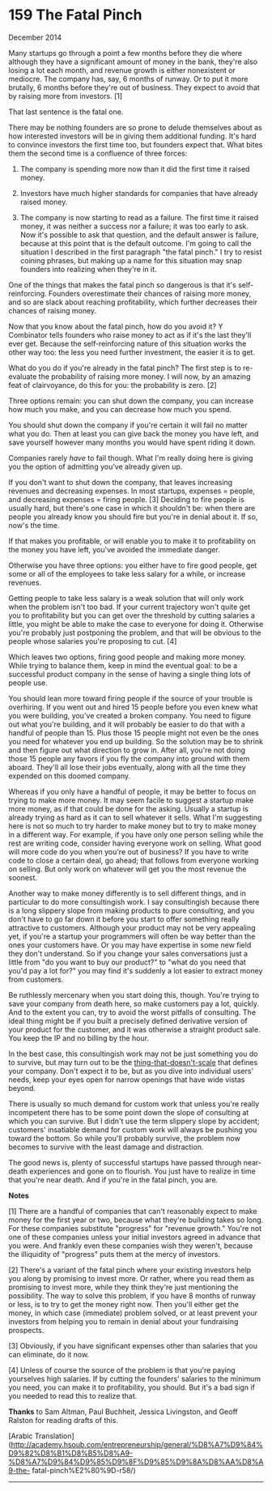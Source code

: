 # 159 The Fatal Pinch


  
 
  
 December 2014   
  
 Many startups go through a point a few months before they die where although they have a significant amount of money in the bank, they're also losing a lot each month, and revenue growth is either nonexistent or mediocre. The company has, say, 6 months of runway. Or to put it more brutally, 6 months before they're out of business. They expect to avoid that by raising more from investors. [1]   
  
 That last sentence is the fatal one.   
  
 There may be nothing founders are so prone to delude themselves about as how interested investors will be in giving them additional funding. It's hard to convince investors the first time too, but founders expect that. What bites them the second time is a confluence of three forces: 

   1. The company is spending more now than it did the first time it raised money.   
  
 

   2. Investors have much higher standards for companies that have already raised money.   
  
 

 
  3. The company is now starting to read as a failure. The first time it raised money, it was neither a success nor a failure; it was too early to ask. Now it's possible to ask that question, and the default answer is failure, because at this point that is the default outcome. 
 I'm going to call the situation I described in the first paragraph "the fatal pinch." I try to resist coining phrases, but making up a name for this situation may snap founders into realizing when they're in it.   
  
 One of the things that makes the fatal pinch so dangerous is that it's self- reinforcing. Founders overestimate their chances of raising more money, and so are slack about reaching profitability, which further decreases their chances of raising money.   
  
 Now that you know about the fatal pinch, how do you avoid it? Y Combinator tells founders who raise money to act as if it's the last they'll ever get. Because the self-reinforcing nature of this situation works the other way too: the less you need further investment, the easier it is to get.   
  
 What do you do if you're already in the fatal pinch? The first step is to re- evaluate the probability of raising more money. I will now, by an amazing feat of clairvoyance, do this for you: the probability is zero. [2]   
  
 Three options remain: you can shut down the company, you can increase how much you make, and you can decrease how much you spend.   
  
 You should shut down the company if you're certain it will fail no matter what you do. Then at least you can give back the money you have left, and save yourself however many months you would have spent riding it down.   
  
 Companies rarely _have_ to fail though. What I'm really doing here is giving you the option of admitting you've already given up.   
  
 If you don't want to shut down the company, that leaves increasing revenues and decreasing expenses. In most startups, expenses = people, and decreasing expenses = firing people. [3] Deciding to fire people is usually hard, but there's one case in which it shouldn't be: when there are people you already know you should fire but you're in denial about it. If so, now's the time.   
  
 If that makes you profitable, or will enable you to make it to profitability on the money you have left, you've avoided the immediate danger.   
  
 Otherwise you have three options: you either have to fire good people, get some or all of the employees to take less salary for a while, or increase revenues.   
  
 Getting people to take less salary is a weak solution that will only work when the problem isn't too bad. If your current trajectory won't quite get you to profitability but you can get over the threshold by cutting salaries a little, you might be able to make the case to everyone for doing it. Otherwise you're probably just postponing the problem, and that will be obvious to the people whose salaries you're proposing to cut. [4]   
  
 Which leaves two options, firing good people and making more money. While trying to balance them, keep in mind the eventual goal: to be a successful product company in the sense of having a single thing lots of people use.   
  
 You should lean more toward firing people if the source of your trouble is overhiring. If you went out and hired 15 people before you even knew what you were building, you've created a broken company. You need to figure out what you're building, and it will probably be easier to do that with a handful of people than 15. Plus those 15 people might not even be the ones you need for whatever you end up building. So the solution may be to shrink and then figure out what direction to grow in. After all, you're not doing those 15 people any favors if you fly the company into ground with them aboard. They'll all lose their jobs eventually, along with all the time they expended on this doomed company.   
  
 Whereas if you only have a handful of people, it may be better to focus on trying to make more money. It may seem facile to suggest a startup make more money, as if that could be done for the asking. Usually a startup is already trying as hard as it can to sell whatever it sells. What I'm suggesting here is not so much to try harder to make money but to try to make money in a different way. For example, if you have only one person selling while the rest are writing code, consider having everyone work on selling. What good will more code do you when you're out of business? If you have to write code to close a certain deal, go ahead; that follows from everyone working on selling. But only work on whatever will get you the most revenue the soonest.   
  
 Another way to make money differently is to sell different things, and in particular to do more consultingish work. I say consultingish because there is a long slippery slope from making products to pure consulting, and you don't have to go far down it before you start to offer something really attractive to customers. Although your product may not be very appealing yet, if you're a startup your programmers will often be way better than the ones your customers have. Or you may have expertise in some new field they don't understand. So if you change your sales conversations just a little from "do you want to buy our product?" to "what do you need that you'd pay a lot for?" you may find it's suddenly a lot easier to extract money from customers.   
  
 Be ruthlessly mercenary when you start doing this, though. You're trying to save your company from death here, so make customers pay a lot, quickly. And to the extent you can, try to avoid the worst pitfalls of consulting. The ideal thing might be if you built a precisely defined derivative version of your product for the customer, and it was otherwise a straight product sale. You keep the IP and no billing by the hour.   
  
 In the best case, this consultingish work may not be just something you do to survive, but may turn out to be the [thing-that-doesn't-scale](ds.html) that defines your company. Don't expect it to be, but as you dive into individual users' needs, keep your eyes open for narrow openings that have wide vistas beyond.   
  
 There is usually so much demand for custom work that unless you're really incompetent there has to be some point down the slope of consulting at which you can survive. But I didn't use the term slippery slope by accident; customers' insatiable demand for custom work will always be pushing you toward the bottom. So while you'll probably survive, the problem now becomes to survive with the least damage and distraction.   
  
 The good news is, plenty of successful startups have passed through near-death experiences and gone on to flourish. You just have to realize in time that you're near death. And if you're in the fatal pinch, you are.   
  
 
  
 
  
 
  
 
  
 **Notes**   
  
 [1] There are a handful of companies that can't reasonably expect to make money for the first year or two, because what they're building takes so long. For these companies substitute "progress" for "revenue growth." You're not one of these companies unless your initial investors agreed in advance that you were. And frankly even these companies wish they weren't, because the illiquidity of "progress" puts them at the mercy of investors.   
  
 [2] There's a variant of the fatal pinch where your existing investors help you along by promising to invest more. Or rather, where you read them as promising to invest more, while they think they're just mentioning the possibility. The way to solve this problem, if you have 8 months of runway or less, is to try to get the money right now. Then you'll either get the money, in which case (immediate) problem solved, or at least prevent your investors from helping you to remain in denial about your fundraising prospects.   
  
 [3] Obviously, if you have significant expenses other than salaries that you can eliminate, do it now.   
  
 [4] Unless of course the source of the problem is that you're paying yourselves high salaries. If by cutting the founders' salaries to the minimum you need, you can make it to profitability, you should. But it's a bad sign if you needed to read this to realize that.   
  
 **Thanks** to Sam Altman, Paul Buchheit, Jessica Livingston, and Geoff Ralston for reading drafts of this.   
  
 
  
 
  
 
  
 [Arabic 
Translation](http://academy.hsoub.com/entrepreneurship/general/%D8%A7%D9%84%D9%82%D8%B1%D8%B5%D8%A9-%D8%A7%D9%84%D9%85%D9%8F%D9%85%D9%8A%D8%AA%D8%A9-the-
 fatal-pinch%E2%80%9D-r58/)   
  
 
  
 
  
 
  
 

 
* * *
 

 

